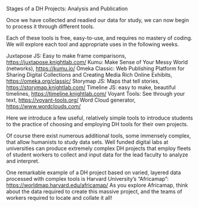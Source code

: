 Stages of a DH Projects: Analysis and Publication

Once we have collected and readied our data for study, we can now begin to process it through different tools.

Each of these tools is free, easy-to-use, and requires no mastery of coding. We will explore each tool and appropriate uses in the following weeks. 

Juxtapose JS: Easy to make frame comparisons, https://juxtapose.knightlab.com/
Kumu: Make Sense of Your Messy World (networks), https://kumu.io/
Omeka Classic: Web Publishing Platform for Sharing Digital Collections and Creating Media Rich Online Exhibits,  https://omeka.org/classic/
Storymap JS: Maps that tell stories, https://storymap.knightlab.com/
Timeline JS: easy to make, beautiful timelines, https://timeline.knightlab.com/
Voyant Tools: See through your text, https://voyant-tools.org/
Word Cloud generator, https://www.wordclouds.com/

Here we introduce a few useful, relatively simple tools to introduce students to the practice of choosing and employing DH tools for their own projects. 

Of course there exist numerous additional tools, some immensely complex, that allow humanists to study data sets. Well funded digital labs at universities can produce extremely complex DH projects that employ fleets of student workers to collect and input data for the lead faculty to analyze and interpret. 

One remarkable example of a DH project based on varied, layered data processed with  complex tools is Harvard University’s “Africamap”: https://worldmap.harvard.edu/africamap/ As you explore Africamap, think about the data required to create this massive project, and the teams of workers required to locate and collate it all!

